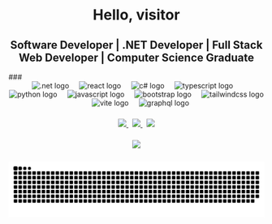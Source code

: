 <h1 align="center">Hello, visitor</h1>

<h2 align="center">Software Developer | .NET Developer | Full Stack Web Developer | Computer Science Graduate</h2>
###

<div align="center">
  <img src="https://skillicons.dev/icons?i=dotnet" height="60" alt=".net logo"  />
  <img width="12" />
  <img src="https://skillicons.dev/icons?i=react" height="60" alt="react logo"  />
  <img width="12" />
  <img src="https://skillicons.dev/icons?i=cs" height="60" alt="c# logo"  />
  <img width="12" />
  <img src="https://skillicons.dev/icons?i=ts" height="60" alt="typescript logo"  />
  <img width="12" />
  <img src="https://skillicons.dev/icons?i=py" height="60" alt="python logo"  />
  <img width="12" />
  <img src="https://skillicons.dev/icons?i=js" height="60" alt="javascript logo"  />
  <img width="12" />
  <img src="https://skillicons.dev/icons?i=bootstrap" height="60" alt="bootstrap logo"  />
  <img width="12" />
  <img src="https://skillicons.dev/icons?i=tailwind" height="60" alt="tailwindcss logo"  />
  <img width="12" />
  <img src="https://skillicons.dev/icons?i=vite" height="60" alt="vite logo"  />
  <img width="12" />
  <img src="https://skillicons.dev/icons?i=graphql" height="60" alt="graphql logo"  />
</div>

###

<div align="center">
  <a href="mailto:noureldeenelqady@gmail.com"> <!-- Gmail -->
      <img src="https://github.com/user-attachments/assets/1a97a051-cc24-4738-a7a2-3f53365a9e93" height="30"/>
    </a>&nbsp;
   <a href="https://www.linkedin.com/in/noureldeenelqady"> <!-- LinkedIn Profile -->
      <img src="https://raw.githubusercontent.com/rahuldkjain/github-profile-readme-generator/master/src/images/icons/Social/linked-in-alt.svg" height="35"/>
    </a>&nbsp;
    <a href="https://leetcode.com/u/Zengoozz"> <!-- LeetCode Profile -->
      <img src="https://leetcode.com/static/images/LeetCode_logo_rvs.png" height="40"/>
    </a>
</div>

###

<div align="center">
  <img src="https://github-readme-stats.vercel.app/api/top-langs?username=zengoozz&layout=compact&langs_count=6&theme=highcontrast" height="125"/> <!-- Most Used Languages -->
</div>

###

<p align="center">
    <img src="https://raw.githubusercontent.com/platane/snk/output/github-contribution-grid-snake-dark.svg"> <!-- Snake -->
</p>
